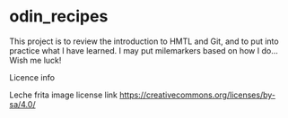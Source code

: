 # odin_recipes
This project is to review the introduction to HMTL and Git, and to put into practice
what I have learned. I may put milemarkers based on how I do... Wish me luck!

Licence info

Leche frita image license link
https://creativecommons.org/licenses/by-sa/4.0/